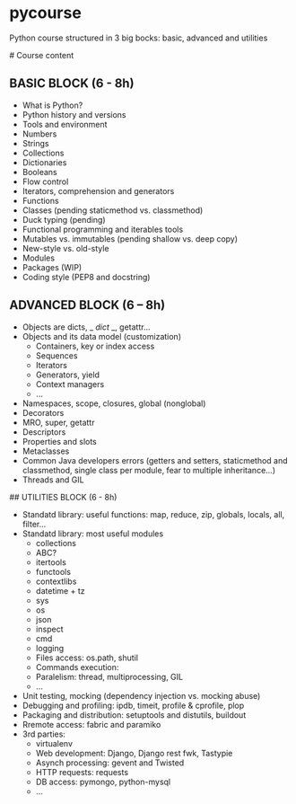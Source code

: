 pycourse
========

Python course structured in 3 big bocks: basic, advanced and utilities


# Course content


## BASIC BLOCK (6 - 8h)

* What is Python?
* Python history and versions
* Tools and environment
* Numbers
* Strings
* Collections
* Dictionaries
* Booleans
* Flow control
* Iterators, comprehension and generators
* Functions
* Classes (pending staticmethod vs. classmethod)
* Duck typing (pending)
* Functional programming and iterables tools
* Mutables vs. immutables (pending shallow vs. deep copy)
* New-style vs. old-style
* Modules
* Packages (WIP)
* Coding style (PEP8 and docstring)


## ADVANCED BLOCK (6 – 8h)

* Objects are dicts, _ _dict_ _, getattr...
* Objects and its data model (customization)
  * Containers, key or index access
  * Sequences
  * Iterators
  * Generators, yield
  * Context managers
  * ...
* Namespaces, scope, closures, global (nonglobal)
* Decorators
* MRO, super, getattr
* Descriptors
* Properties and slots
* Metaclasses
* Common Java developers errors (getters and setters, staticmethod and classmethod, single class per module, fear to multiple inheritance...)
* Threads and GIL


## UTILITIES BLOCK (6 - 8h)

* Standatd library: useful functions: map, reduce, zip, globals, locals, all, filter…
* Standatd library: most useful modules
  * collections
  * ABC?
  * itertools
  * functools
  * contextlibs
  * datetime + tz
  * sys
  * os
  * json
  * inspect
  * cmd
  * logging
  * Files access: os.path, shutil
  * Commands execution: 
  * Paralelism: thread, multiprocessing, GIL
  * …
* Unit testing, mocking (dependency injection vs. mocking abuse)
* Debugging and profiling: ipdb, timeit, profile & cprofile, plop
* Packaging and distribution: setuptools and distutils, buildout
* Rremote access: fabric and paramiko
* 3rd parties:
  * virtualenv
  * Web development: Django, Django rest fwk, Tastypie
  * Asynch processing: gevent and Twisted
  * HTTP requests: requests
  * DB access: pymongo, python-mysql
  * …
